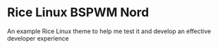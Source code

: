 # Rice Linux BSPWM Nord

An example Rice Linux theme to help me test it and develop an effective developer experience